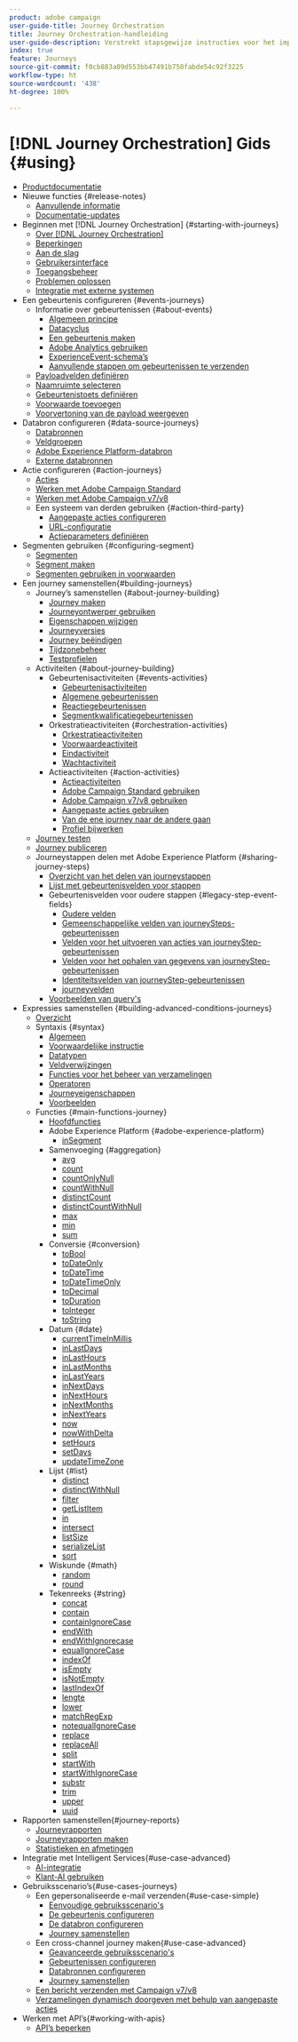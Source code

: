 ```yaml
---
product: adobe campaign
user-guide-title: Journey Orchestration
title: Journey Orchestration-handleiding
user-guide-description: Verstrekt stapsgewijze instructies voor het implementeren en samenstellen van journeys.
index: true
feature: Journeys
source-git-commit: f0cb883a09d553bb47491b750fabde54c92f3225
workflow-type: ht
source-wordcount: '438'
ht-degree: 100%

---
```



# [!DNL Journey Orchestration] Gids  {#using}

+ [Productdocumentatie](journey-orchestration-home.md)
+ Nieuwe functies {#release-notes}
   + [Aanvullende informatie](using/release-notes/release-notes.md)
   + [Documentatie-updates](using/release-notes/documentation-updates.md)
+ Beginnen met [!DNL Journey Orchestration] {#starting-with-journeys}
   + [Over [!DNL Journey Orchestration]](using/about/about-journey-orchestration.md)
   + [Beperkingen](using/about/limitations.md)
   + [Aan de slag](using/about/get-started.md)
   + [Gebruikersinterface](using/about/user-interface.md)
   + [Toegangsbeheer](using/about/access-management.md)
   + [Problemen oplossen](using/about/troubleshooting.md)
   + [Integratie met externe systemen](using/about/external-systems.md)
+ Een gebeurtenis configureren {#events-journeys}
   + Informatie over gebeurtenissen {#about-events}
      + [Algemeen principe](using/event/about-events.md)
      + [Datacyclus](using/event/about-data-cycle.md)
      + [Een gebeurtenis maken](using/event/about-creating.md)
      + [Adobe Analytics gebruiken](using/event/about-analytics.md)
      + [ExperienceEvent-schema’s](using/event/experience-event-schema.md)
      + [Aanvullende stappen om gebeurtenissen te verzenden](using/event/additional-steps-to-send-events-to-journey-orchestration.md)
   + [Payloadvelden definiëren](using/event/defining-the-payload-fields.md)
   + [Naamruimte selecteren](using/event/selecting-the-namespace.md)
   + [Gebeurtenistoets definiëren](using/event/defining-the-event-key.md)
   + [Voorwaarde toevoegen](using/event/adding-a-condition.md)
   + [Voorvertoning van de payload weergeven](using/event/previewing-the-payload.md)
+ Databron configureren {#data-source-journeys}
   + [Databronnen](using/datasource/about-data-sources.md)
   + [Veldgroepen](using/datasource/field-groups.md)
   + [Adobe Experience Platform-databron](using/datasource/adobe-experience-platform-data-source.md)
   + [Externe databronnen](using/datasource/external-data-sources.md)
+ Actie configureren {#action-journeys}
   + [Acties](using/action/action.md)
   + [Werken met Adobe Campaign Standard](using/action/working-with-adobe-campaign.md)
   + [Werken met Adobe Campaign v7/v8](using/action/acc-action.md)
   + Een systeem van derden gebruiken {#action-third-party}
      + [Aangepaste acties configureren](using/action/about-custom-action-configuration.md)
      + [URL-configuratie](using/action/url-configuration.md)
      + [Actieparameters definiëren](using/action/defining-the-message-parameters.md)
+ Segmenten gebruiken {#configuring-segment}
   + [Segmenten](using/segment/about-segments.md)
   + [Segment maken](using/segment/creating-a-segment.md)
   + [Segmenten gebruiken in voorwaarden](using/segment/using-a-segment.md)
+ Een journey samenstellen{#building-journeys}
   + Journey’s samenstellen {#about-journey-building}
      + [Journey maken](using/building-journeys/journey.md)
      + [Journeyontwerper gebruiken](using/building-journeys/using-the-journey-designer.md)
      + [Eigenschappen wijzigen](using/building-journeys/changing-properties.md)
      + [Journeyversies](using/building-journeys/journey-versions.md)
      + [Journey beëindigen](using/building-journeys/terminating-a-journey.md)
      + [Tijdzonebeheer](using/building-journeys/timezone-management.md)
      + [Testprofielen](using/building-journeys/creating-test-profiles.md)
   + Activiteiten {#about-journey-building}
      + Gebeurtenisactiviteiten {#events-activities}
         + [Gebeurtenisactiviteiten](using/building-journeys/event-activities.md)
         + [Algemene gebeurtenissen](using/building-journeys/general-events.md)
         + [Reactiegebeurtenissen](using/building-journeys/reaction-events.md)
         + [Segmentkwalificatiegebeurtenissen](using/building-journeys/segment-qualification-events.md)
      + Orkestratieactiviteiten {#orchestration-activities}
         + [Orkestratieactiviteiten](using/building-journeys/about-orchestration-activities.md)
         + [Voorwaardeactiviteit](using/building-journeys/condition-activity.md)
         + [Eindactiviteit](using/building-journeys/end-activity.md)
         + [Wachtactiviteit](using/building-journeys/wait-activity.md)
      + Actieactiviteiten {#action-activities}
         + [Actieactiviteiten](using/building-journeys/about-action-activities.md)
         + [Adobe Campaign Standard gebruiken](using/building-journeys/using-adobe-campaign-actions.md)
         + [Adobe Campaign v7/v8 gebruiken](using/building-journeys/using-adobe-campaign-classic.md)
         + [Aangepaste acties gebruiken](using/building-journeys/using-custom-actions.md)
         + [Van de ene journey naar de andere gaan](using/building-journeys/jump.md)
         + [Profiel bijwerken](using/building-journeys/update-profiles.md)
   + [Journey testen](using/building-journeys/testing-the-journey.md)
   + [Journey publiceren](using/building-journeys/publishing-the-journey.md)
   + Journeystappen delen met Adobe Experience Platform {#sharing-journey-steps}
      + [Overzicht van het delen van journeystappen](using/building-journeys/sharing-overview.md)
      + [Lijst met gebeurtenisvelden voor stappen](using/building-journeys/sharing-field-list.md)
      + Gebeurtenisvelden voor oudere stappen {#legacy-step-event-fields}
         + [Oudere velden](using/building-journeys/sharing-legacy-fields.md)
         + [Gemeenschappelijke velden van journeySteps-gebeurtenissen](using/building-journeys/sharing-common-fields.md)
         + [Velden voor het uitvoeren van acties van journeyStep-gebeurtenissen](using/building-journeys/sharing-execution-fields.md)
         + [Velden voor het ophalen van gegevens van journeyStep-gebeurtenissen](using/building-journeys/sharing-fetch-fields.md)
         + [Identiteitsvelden van journeyStep-gebeurtenissen](using/building-journeys/sharing-identity-fields.md)
         + [journeyvelden](using/building-journeys/sharing-journey-fields.md)
      + [Voorbeelden van query&#39;s](using/building-journeys/query-examples.md)
+ Expressies samenstellen {#building-advanced-conditions-journeys}
   + [Overzicht](using/expression/expressionadvanced.md)
   + Syntaxis {#syntax}
      + [Algemeen](using/expression/generalities.md)
      + [Voorwaardelijke instructie](using/expression/conditional-instruction.md)
      + [Datatypen](using/expression/data-types.md)
      + [Veldverwijzingen](using/expression/field-references.md)
      + [Functies voor het beheer van verzamelingen](using/expression/collection-management-functions.md)
      + [Operatoren](using/expression/operators.md)
      + [Journeyeigenschappen](using/expression/journey-properties.md)
      + [Voorbeelden](using/expression/advanced-editor-use-cases.md)
   + Functies {#main-functions-journey}
      + [Hoofdfuncties](using/expression/functions.md)
      + Adobe Experience Platform {#adobe-experience-platform}
         + [inSegment](using/functions/functioninsegment.md)
      + Samenvoeging {#aggregation}
         + [avg](using/functions/functionavg.md)
         + [count](using/functions/functioncount.md)
         + [countOnlyNull](using/functions/functioncountonlynull.md)
         + [countWithNull](using/functions/functioncountwithnull.md)
         + [distinctCount](using/functions/functiondistinctcount.md)
         + [distinctCountWithNull](using/functions/functiondistinctcountwithnull.md)
         + [max](using/functions/functionmax.md)
         + [min](using/functions/functionmin.md)
         + [sum](using/functions/functionsum.md)
      + Conversie {#conversion}
         + [toBool](using/functions/functiontobool.md)
         + [toDateOnly](using/functions/functiontodateonly.md)
         + [toDateTime](using/functions/functiontodatetime.md)
         + [toDateTimeOnly](using/functions/functiontodatetimeonly.md)
         + [toDecimal](using/functions/functiontodecimal.md)
         + [toDuration](using/functions/functiontoduration.md)
         + [toInteger](using/functions/functiontointeger.md)
         + [toString](using/functions/functiontostring.md)
      + Datum {#date}
         + [currentTimeInMillis](using/functions/functioncurrenttimeinmillis.md)
         + [inLastDays](using/functions/functioninlastdays.md)
         + [inLastHours](using/functions/functioninlasthours.md)
         + [inLastMonths](using/functions/functioninlastmonths.md)
         + [inLastYears](using/functions/functioninlastyears.md)
         + [inNextDays](using/functions/functioninnextdays.md)
         + [inNextHours](using/functions/functioninnexthours.md)
         + [inNextMonths](using/functions/functioninnextmonths.md)
         + [inNextYears](using/functions/functioninnextyears.md)
         + [now](using/functions/functionnow.md)
         + [nowWithDelta](using/functions/functionnowwithdelta.md)
         + [setHours](using/functions/functionsethours.md)
         + [setDays](using/functions/functionsetdays.md)
         + [updateTimeZone](using/functions/functionupdatetimezone.md)
      + Lijst {#list}
         + [distinct](using/functions/functiondistinct.md)
         + [distinctWithNull](using/functions/functiondistinctwithnull.md)
         + [filter](using/functions/functionfilter.md)
         + [getListItem](using/functions/functiongetlistitem.md)
         + [in](using/functions/functionin.md)
         + [intersect](using/functions/functionintersect.md)
         + [listSize](using/functions/functionlistsize.md)
         + [serializeList](using/functions/functionserializelist.md)
         + [sort](using/functions/functionsort.md)
      + Wiskunde {#math}
         + [random](using/functions/functionrandom.md)
         + [round](using/functions/functionround.md)
      + Tekenreeks {#string}
         + [concat](using/functions/functionconcat.md)
         + [contain](using/functions/functioncontain.md)
         + [containIgnoreCase](using/functions/functioncontainwithignorecase.md)
         + [endWith](using/functions/functionendwith.md)
         + [endWithIgnorecase](using/functions/functionendwithignorecase.md)
         + [equalIgnoreCase](using/functions/functionequalignorecase.md)
         + [indexOf](using/functions/functionindexof.md)
         + [isEmpty](using/functions/functionisempty.md)
         + [isNotEmpty](using/functions/functionisnotempty.md)
         + [lastIndexOf](using/functions/functionlastindexof.md)
         + [lengte](using/functions/functionlength.md)
         + [lower](using/functions/functionlower.md)
         + [matchRegExp](using/functions/functionmatchregexp.md)
         + [notequalIgnoreCase](using/functions/functionnotequalignorecase.md)
         + [replace](using/functions/functionreplace.md)
         + [replaceAll](using/functions/functionreplaceall.md)
         + [split](using/functions/functionsplit.md)
         + [startWith](using/functions/functionstartwith.md)
         + [startWithIgnoreCase](using/functions/functionstartwithignorecase.md)
         + [substr](using/functions/functionsubstr.md)
         + [trim](using/functions/functiontrim.md)
         + [upper](using/functions/functionupper.md)
         + [uuid](using/functions/functionuuid.md)
+ Rapporten samenstellen{#journey-reports}
   + [Journeyrapporten](using/reporting/about-journey-reports.md)
   + [Journeyrapporten maken](using/reporting/creating-your-journey-reports.md)
   + [Statistieken en afmetingen](using/reporting/metrics-and-dimensions.md)
+ Integratie met Intelligent Services{#use-case-advanced}
   + [AI-integratie](using/ai-services/ai-services-overview.md)
   + [Klant-AI gebruiken](using/ai-services/leveraging-customer-ai.md)
+ Gebruiksscenario’s{#use-cases-journeys}
   + Een gepersonaliseerde e-mail verzenden{#use-case-simple}
      + [Eenvoudige gebruiksscenario&#39;s](using/usecase/about-the-simple-use-case.md)
      + [De gebeurtenis configureren](using/usecase/configuring-the-event.md)
      + [De databron configureren](using/usecase/configuring-the-data-source.md)
      + [Journey samenstellen](using/usecase/simple-uc-building-the-journey.md)
   + Een cross-channel journey maken{#use-case-advanced}
      + [Geavanceerde gebruiksscenario&#39;s](using/usecase/about-the-advanced-use-case.md)
      + [Gebeurtenissen configureren](using/usecase/configuring-the-events.md)
      + [Databronnen configureren](using/usecase/configuring-the-data-sources.md)
      + [Journey samenstellen](using/usecase/building-the-journey.md)
   + [Een bericht verzenden met Campaign v7/v8](using/usecase/campaign-classic-use-case.md)
   + [Verzamelingen dynamisch doorgeven met behulp van aangepaste acties](using/usecase/collections.md)
+ Werken met API’s{#working-with-apis}
   + [API’s beperken](using/api/capping.md)
